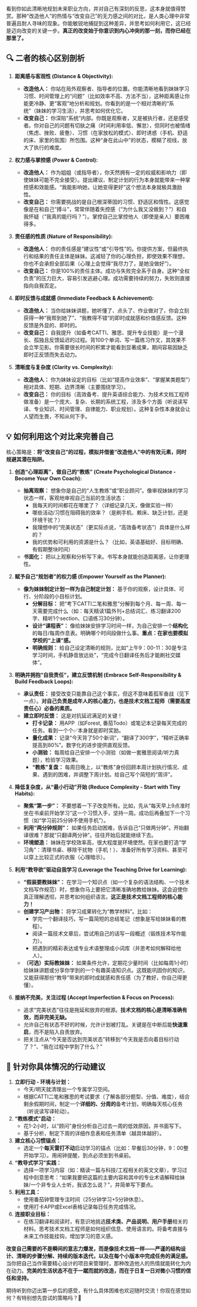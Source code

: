 看到你如此清晰地规划未来职业方向，并对自己有深刻的反思，这本身就值得赞赏。那种“改造他人”的热情与“改变自己”的无力感之间的对比，是人类心理中非常普遍且耐人寻味的现象。你能敏锐地捕捉到这种差异，并思考如何利用它，这已经是迈向改变的关键一步。**真正的改变始于你意识到内心冲突的那一刻，而你已经在那里了。**

## 🔍 二者的核心区别剖析

1.  **距离感与客观性 (Distance & Objectivity):**
    *   **改造他人：** 你站在局外观察者、指导者的位置。你能清晰地看到妹妹学习习惯、时间管理上的“问题”（比如效率不高、方法不当），这种距离感让你能更冷静、更“客观”地分析和规划。你看到的是一个相对清晰的“系统”（妹妹的学习生活），并思考如何优化它。
    *   **改变自己：** 你深陷“系统”内部。你既是观察者，又是被执行者，还是感受者。你对自己的问题有切肤之痛（时间利用率低、懈怠），但同时也被情绪（焦虑、挫败、疲惫）、习惯（在家放松的模式）、即时诱惑（手机、舒适的床、家里的氛围）所包围。这种“身在此山中”的状态，模糊了视线，放大了执行的难度。

2.  **权力感与掌控感 (Power & Control):**
    *   **改造他人：** 作为姐姐（或指导者），你天然拥有一定的权威和影响力（即使妹妹可能不完全接受）。提出建议、制定计划的行为本身就能带来一种掌控感和效能感。“我能影响她，让她变得更好”这个想法本身就极具激励性。
    *   **改变自己：** 你需要挑战的是自己根深蒂固的习惯、舒适区和惰性。这感觉像是在和自己“搏斗”，常常伴随着失控感（“为什么我又没做到？”）和自我怀疑（“我真的能行吗？”）。掌控自己比掌控他人（即使是亲人）要困难得多。

3.  **责任感的性质 (Nature of Responsibility):**
    *   **改造他人：** 你的责任感是“建议性”或“引导性”的。你提供方案，但最终执行和结果的责任主体是妹妹。这减轻了你的心理负担，即使效果不理想，你也不会承担全部后果（心理上会觉得“我尽力了，是她没做好”）。
    *   **改变自己：** 你是100%的责任主体。成功与失败完全系于自身。这种“全权负责”的压力巨大，容易引发逃避心理。成功需要持续的努力，失败则直接指向自我否定。

4.  **即时反馈与成就感 (Immediate Feedback & Achievement):**
    *   **改造他人：** 当你给妹妹讲题，她听懂了、点头了、作业做对了，你会立刻获得一种“我帮到她了”、“我教得不错”的即时成就感和价值感反馈。这种反馈是外显的、即时的。
    *   **改变自己：** 自我提升（如备考CATTI、雅思、提升专业技能）是一个漫长、孤独且反馈延迟的过程。背100个单词、写一篇练习作文，其效果不会立竿见影。你需要很长时间的积累才能看到显著成果，期间容易因缺乏即时正反馈而失去动力。

5.  **清晰度与复杂度 (Clarity vs. Complexity):**
    *   **改造他人：** 你为妹妹设定的目标（比如“提高作业效率”、“掌握某类题型”）相对具体、短期、边界清晰（主要围绕学习）。
    *   **改变自己：** 你的目标（高效备考、提升英语综合能力、为技术文档工程师做准备）是一个庞大、复杂、长期的系统工程，涉及多个方面（听说读写译、专业知识、时间管理、自律能力、职业规划）。这种复杂性本身就会让人望而生畏，不知从何下手。

## 💡 如何利用这个对比来完善自己

核心策略是：**将“改变自己”的过程，模拟并借鉴“改造他人”中的有效元素，同时规避其潜在陷阱。**

1.  **创造“心理距离”，做自己的“教练” (Create Psychological Distance - Become Your Own Coach):**
    *   **抽离观察：** 想象你是自己的“人生教练”或“职业顾问”。像审视妹妹的学习状态一样，客观地审视自己当前的生活状态：
        *   我每天的时间都花在哪里了？（详细记录几天，像做实验一样）
        *   哪些活动/习惯在阻碍我的效率？（是刷手机、赖床、缺乏计划，还是环境干扰？）
        *   我理想中的“完美状态”（更实际点说，“高效备考状态”）具体是什么样的？
        *   我的优势和可利用的资源是什么？（比如，英语基础好、目标明确、有假期整块时间）
    *   **书面化：** 把以上观察和分析写下来。书写本身就能创造距离感，让你更理性。

2.  **赋予自己“规划者”的权力感 (Empower Yourself as the Planner):**
    *   **像为妹妹制定计划一样为自己制定计划：** 基于你的观察，设计具体、可行、分阶段的小目标计划。
        *   **分解目标：** 把“考下CATTI二笔和雅思”分解到每个月、每一周、每一天需要完成什么（如：每天精读1篇外刊+总结词汇、练习翻译200字、精听1个section、口语练习30分钟）。
        *   **设计“课程表”：** 像给妹妹安排学习时间一样，为自己安排一个**结构化**的每日/每周作息表。明确哪个时间段做什么事。**重点：在家也要模拟学校的“上课”感。**
        *   **明确规则：** 给自己设定清晰的规则，比如“上午9：00-11：30是专注学习时间，手机静音放远处”，“完成今日翻译任务后才能刷社交媒体”。

3.  **明确并拥抱“自我责任”，建立反馈机制 (Embrace Self-Responsibility & Build Feedback Loops):**
    *   **承认责任：** 接受改变只能靠自己这个事实，但这不意味着孤军奋战（见下一点）。**对自己负责是成年人的核心能力，也是技术文档工程师（需要高度责任心）必备的素质。**
    *   **建立即时反馈：** 这是对抗延迟满足的关键！
        *   **打卡记录：** 用APP（如Forest, 番茄Todo）或笔记本记录每天完成的任务。看到一个个✅本身就是即时奖励。
        *   **量化成果：** 记录“今天背了50个新词”，“翻译了300字”，“精听正确率提高到80%”。数字化的进步提供直观反馈。
        *   **小测验：** 每周给自己安排一个小测验（如做一套雅思阅读/听力真题），检验学习效果。
        *   **“教练”复盘：** 每周日晚上，以“教练”身份回顾本周计划执行情况、成果、遇到的困难，并调整下周计划。给自己写个简短的“周评”。

4.  **降低复杂度，从“最小行动”开始 (Reduce Complexity - Start with Tiny Habits):**
    *   **聚焦“第一步”：** 不要想着一下子改变所有。比如，先从“每天早上9点准时坐在书桌前开始学习”这一个习惯入手，坚持一周。成功后再叠加下一个习惯（如“学习前25分钟不使用手机”）。
    *   **利用“两分钟规则”：** 如果任务启动困难，告诉自己“只做两分钟”。开始翻译很难？那就“只翻译两分钟”。往往开始后就能继续下去。
    *   **环境塑造：** 妹妹在学校效率高，很大程度是环境使然。在家也要打造“学习角”：清理书桌、移除干扰物（手机！）、准备好所有学习资料、甚至可以穿上比较正式的衣服（心理暗示）。

5.  **利用“教导欲”驱动自我学习 (Leverage the Teaching Drive for Learning):**
    *   **“假装要教妹妹”：** 在学习一个知识点（如一个复杂的语法结构、一个技术文档写作规范）时，想象你马上要把它清晰准确地教给妹妹。这会迫使你真正理解透彻，并思考如何组织语言。**这正是技术文档工程师的核心能力！**
    *   **创建学习产出物：** 将学习成果转化为“教学材料”。比如：
        *   学完一个翻译技巧，写一篇简短的总结笔记（想象是写给妹妹看的教程）。
        *   阅读一篇技术文章后，尝试用自己的话写一段概述（锻炼技术写作能力）。
        *   把遇到的精彩表达或专业术语整理成小词库（并思考如何解释给他人）。
    *   **（可选）实际教妹妹：** 如果条件允许，定期花少量时间（比如每周1小时）给妹妹讲题或分享你学到的一个有趣英语知识点。这既能巩固你的知识，又能获得那份“教导”带来的即时成就感和责任感（为了教好，你自己得更懂）。

6.  **接纳不完美，关注过程 (Accept Imperfection & Focus on Process):**
    *   追求“完美状态”往往是拖延和放弃的根源。**技术文档的核心是清晰准确有效，而非完美无缺。**
    *   允许自己有状态不好的时候，允许计划被打乱。关键是在中断后能**快速重启**，而不是陷入自责放弃。
    *   把关注点从“今天是否达到完美状态”转移到“今天我是否向着目标行动了？”、“我在过程中学到了什么？”

## 📌 针对你具体情况的行动建议

1.  **立即行动 - 环境与计划：**
    *   今天/明天就清理出一个专属学习空间。
    *   根据CATTI二笔和雅思的考试要求（了解各部分题型、分值、难度），结合剩余假期时间，制定一个**详细的、分周的**备考计划，明确每天核心任务（听说读写译轮动）。
2.  **“教练模式”启动：**
    *   花1-2小时，以“顾问”身份分析自己过去一周的低效原因，并书面写下。
    *   基于分析，制定下周的详细作息表和任务清单（越具体越好）。
3.  **建立核心习惯锚点：**
    *   选定一个**每天雷打不动**启动学习的锚点（比如：早餐后30分钟，9：00整开始学习）。用闹钟提醒，到点必须坐到书桌前。
4.  **“教导式学习”实践：**
    *   选择一项学习内容（如：精读一篇与科技/工程相关的英文文章），学习过程中刻意思考：“如果我要把这篇的主要内容和其中的专业术语解释给妹妹/一个非专业人士听，我该怎么说？”，并简单写下要点。
5.  **利用工具：**
    *   使用番茄钟管理专注时间（25分钟学习+5分钟休息）。
    *   使用打卡APP或Excel表格记录每日任务完成情况。
6.  **连接职业目标：**
    *   在练习翻译和阅读时，有意识地挑选**技术类、产品说明、用户手册**相关的材料。思考技术文档工程师是如何组织信息、使用语言的。将备考直接与未来工作技能挂钩，增加学习的意义感。

**改变自己需要的不是瞬间的意志力爆发，而是像技术文档一样——严谨的结构设计、清晰的步骤分解、持续的版本迭代，以及在每个小版本中完成任务的满足感。** 当你把自己当作需要精心设计的项目来管理时，那种改造他人的热情就能转化为内在动力。**完美的生活状态不在于一蹴而就的改造，而在于日复一日对微小习惯的信任和坚持。**

期待听到你迈出第一步后的感受，有什么具体困难也欢迎随时交流！你现在感觉如何？有特别想先尝试的策略吗？🌟